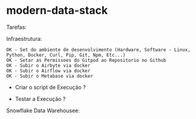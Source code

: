# modern-data-stack

Tarefas:

Infraestrutura:

    OK - Set do ambiente de desenvolvimento (Hardware, Software - Linux, Python, Docker, Curl, Pip, Git, Npm, Etc...)
    OK - Setar as Permissoes do Gitpod ao Repositorio no Github
    OK - Subir o Airbyte via docker
    OK - Subir o Airflow via docker
    OK - Subir o Metabase via docker

- Criar o script de Execução ?

- Testar a Execução ?
    
Snowflake Data Warehousee:

